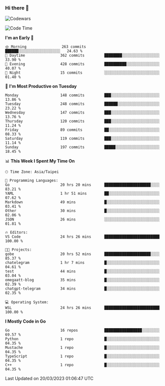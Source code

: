 ### Hi there 👋

![Codewars](https://www.codewars.com/users/omegaatt36/badges/small)

<!--START_SECTION:waka-->
![Code Time](http://img.shields.io/badge/Code%20Time-964%20hrs%2050%20mins-blue)

**I'm an Early 🐤** 

```text
🌞 Morning                263 commits         ██████░░░░░░░░░░░░░░░░░░░   24.63 % 
🌆 Daytime                362 commits         ████████░░░░░░░░░░░░░░░░░   33.90 % 
🌃 Evening                428 commits         ██████████░░░░░░░░░░░░░░░   40.07 % 
🌙 Night                  15 commits          ░░░░░░░░░░░░░░░░░░░░░░░░░   01.40 % 
```
📅 **I'm Most Productive on Tuesday** 

```text
Monday                   148 commits         ███░░░░░░░░░░░░░░░░░░░░░░   13.86 % 
Tuesday                  248 commits         ██████░░░░░░░░░░░░░░░░░░░   23.22 % 
Wednesday                147 commits         ███░░░░░░░░░░░░░░░░░░░░░░   13.76 % 
Thursday                 120 commits         ███░░░░░░░░░░░░░░░░░░░░░░   11.24 % 
Friday                   89 commits          ██░░░░░░░░░░░░░░░░░░░░░░░   08.33 % 
Saturday                 119 commits         ███░░░░░░░░░░░░░░░░░░░░░░   11.14 % 
Sunday                   197 commits         █████░░░░░░░░░░░░░░░░░░░░   18.45 % 
```


📊 **This Week I Spent My Time On** 

```text
🕑︎ Time Zone: Asia/Taipei

💬 Programming Languages: 
Go                       20 hrs 20 mins      █████████████████████░░░░   83.21 % 
YAML                     1 hr 51 mins        ██░░░░░░░░░░░░░░░░░░░░░░░   07.62 % 
Markdown                 49 mins             █░░░░░░░░░░░░░░░░░░░░░░░░   03.41 % 
Other                    30 mins             █░░░░░░░░░░░░░░░░░░░░░░░░   02.06 % 
JSON                     26 mins             ░░░░░░░░░░░░░░░░░░░░░░░░░   01.81 % 

🔥 Editors: 
VS Code                  24 hrs 26 mins      █████████████████████████   100.00 % 

🐱‍💻 Projects: 
gobe                     20 hrs 52 mins      █████████████████████░░░░   85.37 % 
chatelegram              1 hr 7 mins         █░░░░░░░░░░░░░░░░░░░░░░░░   04.61 % 
test                     44 mins             █░░░░░░░░░░░░░░░░░░░░░░░░   03.04 % 
omegaatt-blog            35 mins             █░░░░░░░░░░░░░░░░░░░░░░░░   02.39 % 
chatgpt-telegram         34 mins             █░░░░░░░░░░░░░░░░░░░░░░░░   02.35 % 

💻 Operating System: 
WSL                      24 hrs 26 mins      █████████████████████████   100.00 % 
```

**I Mostly Code in Go** 

```text
Go                       16 repos            █████████████████░░░░░░░░   69.57 % 
Python                   1 repo              █░░░░░░░░░░░░░░░░░░░░░░░░   04.35 % 
Mustache                 1 repo              █░░░░░░░░░░░░░░░░░░░░░░░░   04.35 % 
TypeScript               1 repo              █░░░░░░░░░░░░░░░░░░░░░░░░   04.35 % 
C++                      1 repo              █░░░░░░░░░░░░░░░░░░░░░░░░   04.35 % 
```




 Last Updated on 20/03/2023 01:06:47 UTC
<!--END_SECTION:waka-->

<!--
**omegaatt36/omegaatt36** is a ✨ _special_ ✨ repository because its `README.md` (this file) appears on your GitHub profile.

Here are some ideas to get you started:

- 🔭 I’m currently working on ...
- 🌱 I’m currently learning ...
- 👯 I’m looking to collaborate on ...
- 🤔 I’m looking for help with ...
- 💬 Ask me about ...
- 📫 How to reach me: ...
- 😄 Pronouns: ...
- ⚡ Fun fact: ...
-->
